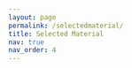 ```yaml
---
layout: page
permalink: /selectedmaterial/
title: Selected Material
nav: true
nav_order: 4
---
```


